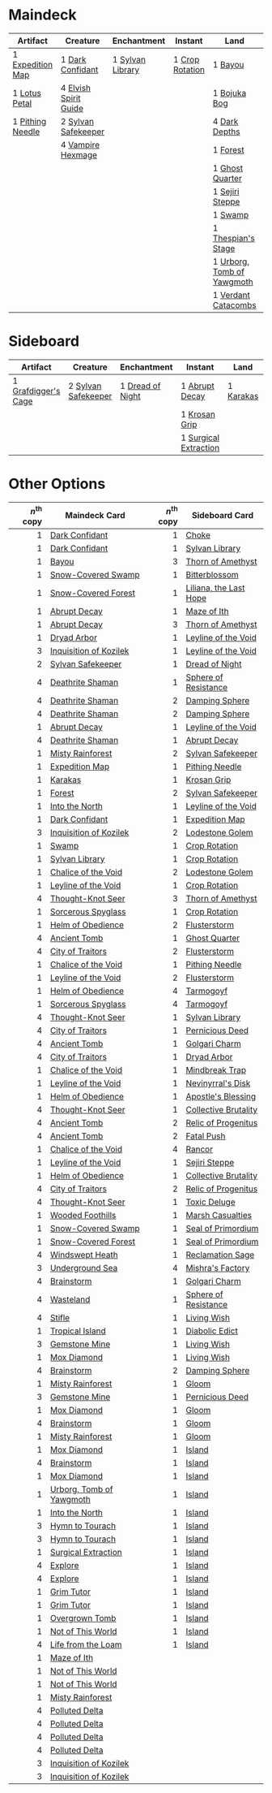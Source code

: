 
# Maindeck

|                                         Artifact                                          |                                            Creature                                            |                                        Enchantment                                        |                                         Instant                                          |                                                Land                                                 |                                         Sorcery                                          |
|-------------------------------------------------------------------------------------------|------------------------------------------------------------------------------------------------|-------------------------------------------------------------------------------------------|------------------------------------------------------------------------------------------|-----------------------------------------------------------------------------------------------------|------------------------------------------------------------------------------------------|
|1 [Expedition Map](http://gatherer.wizards.com/Pages/Card/Details.aspx?multiverseid=397742)|1 [Dark Confidant](http://gatherer.wizards.com/Pages/Card/Details.aspx?multiverseid=None)       |1 [Sylvan Library](http://gatherer.wizards.com/Pages/Card/Details.aspx?multiverseid=383120)|1 [Crop Rotation](http://gatherer.wizards.com/Pages/Card/Details.aspx?multiverseid=417430)|1 [Bayou](http://gatherer.wizards.com/Pages/Card/Details.aspx?multiverseid=382860)                   |1 [Duress](http://gatherer.wizards.com/Pages/Card/Details.aspx?multiverseid=None)         |
|1 [Lotus Petal](http://gatherer.wizards.com/Pages/Card/Details.aspx?multiverseid=420602)   |4 [Elvish Spirit Guide](http://gatherer.wizards.com/Pages/Card/Details.aspx?multiverseid=184542)|                                                                                           |                                                                                          |1 [Bojuka Bog](http://gatherer.wizards.com/Pages/Card/Details.aspx?multiverseid=247536)              |1 [Sylvan Scrying](http://gatherer.wizards.com/Pages/Card/Details.aspx?multiverseid=49529)|
|1 [Pithing Needle](http://gatherer.wizards.com/Pages/Card/Details.aspx?multiverseid=425815)|2 [Sylvan Safekeeper](http://gatherer.wizards.com/Pages/Card/Details.aspx?multiverseid=430371)  |                                                                                           |                                                                                          |4 [Dark Depths](http://gatherer.wizards.com/Pages/Card/Details.aspx?multiverseid=416746)             |2 [Thoughtseize](http://gatherer.wizards.com/Pages/Card/Details.aspx?multiverseid=438676) |
|                                                                                           |4 [Vampire Hexmage](http://gatherer.wizards.com/Pages/Card/Details.aspx?multiverseid=382397)    |                                                                                           |                                                                                          |1 [Forest](http://gatherer.wizards.com/Pages/Card/Details.aspx?multiverseid=439605)                  |                                                                                          |
|                                                                                           |                                                                                                |                                                                                           |                                                                                          |1 [Ghost Quarter](http://gatherer.wizards.com/Pages/Card/Details.aspx?multiverseid=430470)           |                                                                                          |
|                                                                                           |                                                                                                |                                                                                           |                                                                                          |1 [Sejiri Steppe](http://gatherer.wizards.com/Pages/Card/Details.aspx?multiverseid=243453)           |                                                                                          |
|                                                                                           |                                                                                                |                                                                                           |                                                                                          |1 [Swamp](http://gatherer.wizards.com/Pages/Card/Details.aspx?multiverseid=439603)                   |                                                                                          |
|                                                                                           |                                                                                                |                                                                                           |                                                                                          |1 [Thespian's Stage](http://gatherer.wizards.com/Pages/Card/Details.aspx?multiverseid=366353)        |                                                                                          |
|                                                                                           |                                                                                                |                                                                                           |                                                                                          |1 [Urborg, Tomb of Yawgmoth](http://gatherer.wizards.com/Pages/Card/Details.aspx?multiverseid=287330)|                                                                                          |
|                                                                                           |                                                                                                |                                                                                           |                                                                                          |1 [Verdant Catacombs](http://gatherer.wizards.com/Pages/Card/Details.aspx?multiverseid=426074)       |                                                                                          |


# Sideboard

|                                           Artifact                                           |                                           Creature                                           |                                       Enchantment                                       |                                           Instant                                            |                                       Land                                       |                                            Sorcery                                             |
|----------------------------------------------------------------------------------------------|----------------------------------------------------------------------------------------------|-----------------------------------------------------------------------------------------|----------------------------------------------------------------------------------------------|----------------------------------------------------------------------------------|------------------------------------------------------------------------------------------------|
|1 [Grafdigger's Cage](http://gatherer.wizards.com/Pages/Card/Details.aspx?multiverseid=426046)|2 [Sylvan Safekeeper](http://gatherer.wizards.com/Pages/Card/Details.aspx?multiverseid=430371)|1 [Dread of Night](http://gatherer.wizards.com/Pages/Card/Details.aspx?multiverseid=4658)|1 [Abrupt Decay](http://gatherer.wizards.com/Pages/Card/Details.aspx?multiverseid=425971)     |1 [Karakas](http://gatherer.wizards.com/Pages/Card/Details.aspx?multiverseid=None)|1 [Marsh Casualties](http://gatherer.wizards.com/Pages/Card/Details.aspx?multiverseid=401696)   |
|                                                                                              |                                                                                              |                                                                                         |1 [Krosan Grip](http://gatherer.wizards.com/Pages/Card/Details.aspx?multiverseid=None)        |                                                                                  |2 [Rite of Consumption](http://gatherer.wizards.com/Pages/Card/Details.aspx?multiverseid=159400)|
|                                                                                              |                                                                                              |                                                                                         |1 [Surgical Extraction](http://gatherer.wizards.com/Pages/Card/Details.aspx?multiverseid=None)|                                                                                  |1 [Toxic Deluge](http://gatherer.wizards.com/Pages/Card/Details.aspx?multiverseid=413650)       |


# Other Options

|*n*<sup>th</sup> copy|                                           Maindeck Card                                           |*n*<sup>th</sup> copy|                                         Sideboard Card                                          |
|--------------------:|---------------------------------------------------------------------------------------------------|--------------------:|-------------------------------------------------------------------------------------------------|
|                    1|[Dark Confidant](http://gatherer.wizards.com/Pages/Card/Details.aspx?multiverseid=None)            |                    1|[Choke](http://gatherer.wizards.com/Pages/Card/Details.aspx?multiverseid=430685)                 |
|                    1|[Dark Confidant](http://gatherer.wizards.com/Pages/Card/Details.aspx?multiverseid=None)            |                    1|[Sylvan Library](http://gatherer.wizards.com/Pages/Card/Details.aspx?multiverseid=383120)        |
|                    1|[Bayou](http://gatherer.wizards.com/Pages/Card/Details.aspx?multiverseid=382860)                   |                    3|[Thorn of Amethyst](http://gatherer.wizards.com/Pages/Card/Details.aspx?multiverseid=140166)     |
|                    1|[Snow-Covered Swamp](http://gatherer.wizards.com/Pages/Card/Details.aspx?multiverseid=184816)      |                    1|[Bitterblossom](http://gatherer.wizards.com/Pages/Card/Details.aspx?multiverseid=None)           |
|                    1|[Snow-Covered Forest](http://gatherer.wizards.com/Pages/Card/Details.aspx?multiverseid=184812)     |                    1|[Liliana, the Last Hope](http://gatherer.wizards.com/Pages/Card/Details.aspx?multiverseid=414388)|
|                    1|[Abrupt Decay](http://gatherer.wizards.com/Pages/Card/Details.aspx?multiverseid=425971)            |                    1|[Maze of Ith](http://gatherer.wizards.com/Pages/Card/Details.aspx?multiverseid=None)             |
|                    1|[Abrupt Decay](http://gatherer.wizards.com/Pages/Card/Details.aspx?multiverseid=425971)            |                    3|[Thorn of Amethyst](http://gatherer.wizards.com/Pages/Card/Details.aspx?multiverseid=140166)     |
|                    1|[Dryad Arbor](http://gatherer.wizards.com/Pages/Card/Details.aspx?multiverseid=282542)             |                    1|[Leyline of the Void](http://gatherer.wizards.com/Pages/Card/Details.aspx?multiverseid=205013)   |
|                    3|[Inquisition of Kozilek](http://gatherer.wizards.com/Pages/Card/Details.aspx?multiverseid=425900)  |                    1|[Leyline of the Void](http://gatherer.wizards.com/Pages/Card/Details.aspx?multiverseid=205013)   |
|                    2|[Sylvan Safekeeper](http://gatherer.wizards.com/Pages/Card/Details.aspx?multiverseid=430371)       |                    1|[Dread of Night](http://gatherer.wizards.com/Pages/Card/Details.aspx?multiverseid=4658)          |
|                    4|[Deathrite Shaman](http://gatherer.wizards.com/Pages/Card/Details.aspx?multiverseid=413757)        |                    1|[Sphere of Resistance](http://gatherer.wizards.com/Pages/Card/Details.aspx?multiverseid=383106)  |
|                    4|[Deathrite Shaman](http://gatherer.wizards.com/Pages/Card/Details.aspx?multiverseid=413757)        |                    2|[Damping Sphere](http://gatherer.wizards.com/Pages/Card/Details.aspx?multiverseid=443101)        |
|                    4|[Deathrite Shaman](http://gatherer.wizards.com/Pages/Card/Details.aspx?multiverseid=413757)        |                    2|[Damping Sphere](http://gatherer.wizards.com/Pages/Card/Details.aspx?multiverseid=443101)        |
|                    1|[Abrupt Decay](http://gatherer.wizards.com/Pages/Card/Details.aspx?multiverseid=425971)            |                    1|[Leyline of the Void](http://gatherer.wizards.com/Pages/Card/Details.aspx?multiverseid=205013)   |
|                    4|[Deathrite Shaman](http://gatherer.wizards.com/Pages/Card/Details.aspx?multiverseid=413757)        |                    1|[Abrupt Decay](http://gatherer.wizards.com/Pages/Card/Details.aspx?multiverseid=425971)          |
|                    1|[Misty Rainforest](http://gatherer.wizards.com/Pages/Card/Details.aspx?multiverseid=426065)        |                    2|[Sylvan Safekeeper](http://gatherer.wizards.com/Pages/Card/Details.aspx?multiverseid=430371)     |
|                    1|[Expedition Map](http://gatherer.wizards.com/Pages/Card/Details.aspx?multiverseid=397742)          |                    1|[Pithing Needle](http://gatherer.wizards.com/Pages/Card/Details.aspx?multiverseid=425815)        |
|                    1|[Karakas](http://gatherer.wizards.com/Pages/Card/Details.aspx?multiverseid=None)                   |                    1|[Krosan Grip](http://gatherer.wizards.com/Pages/Card/Details.aspx?multiverseid=None)             |
|                    1|[Forest](http://gatherer.wizards.com/Pages/Card/Details.aspx?multiverseid=439605)                  |                    2|[Sylvan Safekeeper](http://gatherer.wizards.com/Pages/Card/Details.aspx?multiverseid=430371)     |
|                    1|[Into the North](http://gatherer.wizards.com/Pages/Card/Details.aspx?multiverseid=121199)          |                    1|[Leyline of the Void](http://gatherer.wizards.com/Pages/Card/Details.aspx?multiverseid=205013)   |
|                    1|[Dark Confidant](http://gatherer.wizards.com/Pages/Card/Details.aspx?multiverseid=None)            |                    1|[Expedition Map](http://gatherer.wizards.com/Pages/Card/Details.aspx?multiverseid=397742)        |
|                    3|[Inquisition of Kozilek](http://gatherer.wizards.com/Pages/Card/Details.aspx?multiverseid=425900)  |                    2|[Lodestone Golem](http://gatherer.wizards.com/Pages/Card/Details.aspx?multiverseid=397736)       |
|                    1|[Swamp](http://gatherer.wizards.com/Pages/Card/Details.aspx?multiverseid=439603)                   |                    1|[Crop Rotation](http://gatherer.wizards.com/Pages/Card/Details.aspx?multiverseid=417430)         |
|                    1|[Sylvan Library](http://gatherer.wizards.com/Pages/Card/Details.aspx?multiverseid=383120)          |                    1|[Crop Rotation](http://gatherer.wizards.com/Pages/Card/Details.aspx?multiverseid=417430)         |
|                    1|[Chalice of the Void](http://gatherer.wizards.com/Pages/Card/Details.aspx?multiverseid=370411)     |                    2|[Lodestone Golem](http://gatherer.wizards.com/Pages/Card/Details.aspx?multiverseid=397736)       |
|                    1|[Leyline of the Void](http://gatherer.wizards.com/Pages/Card/Details.aspx?multiverseid=205013)     |                    1|[Crop Rotation](http://gatherer.wizards.com/Pages/Card/Details.aspx?multiverseid=417430)         |
|                    4|[Thought-Knot Seer](http://gatherer.wizards.com/Pages/Card/Details.aspx?multiverseid=407519)       |                    3|[Thorn of Amethyst](http://gatherer.wizards.com/Pages/Card/Details.aspx?multiverseid=140166)     |
|                    1|[Sorcerous Spyglass](http://gatherer.wizards.com/Pages/Card/Details.aspx?multiverseid=435407)      |                    1|[Crop Rotation](http://gatherer.wizards.com/Pages/Card/Details.aspx?multiverseid=417430)         |
|                    1|[Helm of Obedience](http://gatherer.wizards.com/Pages/Card/Details.aspx?multiverseid=184550)       |                    2|[Flusterstorm](http://gatherer.wizards.com/Pages/Card/Details.aspx?multiverseid=None)            |
|                    4|[Ancient Tomb](http://gatherer.wizards.com/Pages/Card/Details.aspx?multiverseid=382842)            |                    1|[Ghost Quarter](http://gatherer.wizards.com/Pages/Card/Details.aspx?multiverseid=430470)         |
|                    4|[City of Traitors](http://gatherer.wizards.com/Pages/Card/Details.aspx?multiverseid=397543)        |                    2|[Flusterstorm](http://gatherer.wizards.com/Pages/Card/Details.aspx?multiverseid=None)            |
|                    1|[Chalice of the Void](http://gatherer.wizards.com/Pages/Card/Details.aspx?multiverseid=370411)     |                    1|[Pithing Needle](http://gatherer.wizards.com/Pages/Card/Details.aspx?multiverseid=425815)        |
|                    1|[Leyline of the Void](http://gatherer.wizards.com/Pages/Card/Details.aspx?multiverseid=205013)     |                    2|[Flusterstorm](http://gatherer.wizards.com/Pages/Card/Details.aspx?multiverseid=None)            |
|                    1|[Helm of Obedience](http://gatherer.wizards.com/Pages/Card/Details.aspx?multiverseid=184550)       |                    4|[Tarmogoyf](http://gatherer.wizards.com/Pages/Card/Details.aspx?multiverseid=370404)             |
|                    1|[Sorcerous Spyglass](http://gatherer.wizards.com/Pages/Card/Details.aspx?multiverseid=435407)      |                    4|[Tarmogoyf](http://gatherer.wizards.com/Pages/Card/Details.aspx?multiverseid=370404)             |
|                    4|[Thought-Knot Seer](http://gatherer.wizards.com/Pages/Card/Details.aspx?multiverseid=407519)       |                    1|[Sylvan Library](http://gatherer.wizards.com/Pages/Card/Details.aspx?multiverseid=383120)        |
|                    4|[City of Traitors](http://gatherer.wizards.com/Pages/Card/Details.aspx?multiverseid=397543)        |                    1|[Pernicious Deed](http://gatherer.wizards.com/Pages/Card/Details.aspx?multiverseid=None)         |
|                    4|[Ancient Tomb](http://gatherer.wizards.com/Pages/Card/Details.aspx?multiverseid=382842)            |                    1|[Golgari Charm](http://gatherer.wizards.com/Pages/Card/Details.aspx?multiverseid=430396)         |
|                    4|[City of Traitors](http://gatherer.wizards.com/Pages/Card/Details.aspx?multiverseid=397543)        |                    1|[Dryad Arbor](http://gatherer.wizards.com/Pages/Card/Details.aspx?multiverseid=282542)           |
|                    1|[Chalice of the Void](http://gatherer.wizards.com/Pages/Card/Details.aspx?multiverseid=370411)     |                    1|[Mindbreak Trap](http://gatherer.wizards.com/Pages/Card/Details.aspx?multiverseid=197532)        |
|                    1|[Leyline of the Void](http://gatherer.wizards.com/Pages/Card/Details.aspx?multiverseid=205013)     |                    1|[Nevinyrral's Disk](http://gatherer.wizards.com/Pages/Card/Details.aspx?multiverseid=383029)     |
|                    1|[Helm of Obedience](http://gatherer.wizards.com/Pages/Card/Details.aspx?multiverseid=184550)       |                    1|[Apostle's Blessing](http://gatherer.wizards.com/Pages/Card/Details.aspx?multiverseid=397768)    |
|                    4|[Thought-Knot Seer](http://gatherer.wizards.com/Pages/Card/Details.aspx?multiverseid=407519)       |                    1|[Collective Brutality](http://gatherer.wizards.com/Pages/Card/Details.aspx?multiverseid=414380)  |
|                    4|[Ancient Tomb](http://gatherer.wizards.com/Pages/Card/Details.aspx?multiverseid=382842)            |                    2|[Relic of Progenitus](http://gatherer.wizards.com/Pages/Card/Details.aspx?multiverseid=205326)   |
|                    4|[Ancient Tomb](http://gatherer.wizards.com/Pages/Card/Details.aspx?multiverseid=382842)            |                    2|[Fatal Push](http://gatherer.wizards.com/Pages/Card/Details.aspx?multiverseid=423724)            |
|                    1|[Chalice of the Void](http://gatherer.wizards.com/Pages/Card/Details.aspx?multiverseid=370411)     |                    4|[Rancor](http://gatherer.wizards.com/Pages/Card/Details.aspx?multiverseid=None)                  |
|                    1|[Leyline of the Void](http://gatherer.wizards.com/Pages/Card/Details.aspx?multiverseid=205013)     |                    1|[Sejiri Steppe](http://gatherer.wizards.com/Pages/Card/Details.aspx?multiverseid=243453)         |
|                    1|[Helm of Obedience](http://gatherer.wizards.com/Pages/Card/Details.aspx?multiverseid=184550)       |                    1|[Collective Brutality](http://gatherer.wizards.com/Pages/Card/Details.aspx?multiverseid=414380)  |
|                    4|[City of Traitors](http://gatherer.wizards.com/Pages/Card/Details.aspx?multiverseid=397543)        |                    2|[Relic of Progenitus](http://gatherer.wizards.com/Pages/Card/Details.aspx?multiverseid=205326)   |
|                    4|[Thought-Knot Seer](http://gatherer.wizards.com/Pages/Card/Details.aspx?multiverseid=407519)       |                    1|[Toxic Deluge](http://gatherer.wizards.com/Pages/Card/Details.aspx?multiverseid=413650)          |
|                    1|[Wooded Foothills](http://gatherer.wizards.com/Pages/Card/Details.aspx?multiverseid=None)          |                    1|[Marsh Casualties](http://gatherer.wizards.com/Pages/Card/Details.aspx?multiverseid=401696)      |
|                    1|[Snow-Covered Swamp](http://gatherer.wizards.com/Pages/Card/Details.aspx?multiverseid=184816)      |                    1|[Seal of Primordium](http://gatherer.wizards.com/Pages/Card/Details.aspx?multiverseid=425960)    |
|                    1|[Snow-Covered Forest](http://gatherer.wizards.com/Pages/Card/Details.aspx?multiverseid=184812)     |                    1|[Seal of Primordium](http://gatherer.wizards.com/Pages/Card/Details.aspx?multiverseid=425960)    |
|                    4|[Windswept Heath](http://gatherer.wizards.com/Pages/Card/Details.aspx?multiverseid=None)           |                    1|[Reclamation Sage](http://gatherer.wizards.com/Pages/Card/Details.aspx?multiverseid=None)        |
|                    3|[Underground Sea](http://gatherer.wizards.com/Pages/Card/Details.aspx?multiverseid=383142)         |                    4|[Mishra's Factory](http://gatherer.wizards.com/Pages/Card/Details.aspx?multiverseid=None)        |
|                    4|[Brainstorm](http://gatherer.wizards.com/Pages/Card/Details.aspx?multiverseid=None)                |                    1|[Golgari Charm](http://gatherer.wizards.com/Pages/Card/Details.aspx?multiverseid=430396)         |
|                    4|[Wasteland](http://gatherer.wizards.com/Pages/Card/Details.aspx?multiverseid=None)                 |                    1|[Sphere of Resistance](http://gatherer.wizards.com/Pages/Card/Details.aspx?multiverseid=383106)  |
|                    4|[Stifle](http://gatherer.wizards.com/Pages/Card/Details.aspx?multiverseid=None)                    |                    1|[Living Wish](http://gatherer.wizards.com/Pages/Card/Details.aspx?multiverseid=None)             |
|                    1|[Tropical Island](http://gatherer.wizards.com/Pages/Card/Details.aspx?multiverseid=383138)         |                    1|[Diabolic Edict](http://gatherer.wizards.com/Pages/Card/Details.aspx?multiverseid=None)          |
|                    3|[Gemstone Mine](http://gatherer.wizards.com/Pages/Card/Details.aspx?multiverseid=None)             |                    1|[Living Wish](http://gatherer.wizards.com/Pages/Card/Details.aspx?multiverseid=None)             |
|                    1|[Mox Diamond](http://gatherer.wizards.com/Pages/Card/Details.aspx?multiverseid=212634)             |                    1|[Living Wish](http://gatherer.wizards.com/Pages/Card/Details.aspx?multiverseid=None)             |
|                    4|[Brainstorm](http://gatherer.wizards.com/Pages/Card/Details.aspx?multiverseid=None)                |                    2|[Damping Sphere](http://gatherer.wizards.com/Pages/Card/Details.aspx?multiverseid=443101)        |
|                    1|[Misty Rainforest](http://gatherer.wizards.com/Pages/Card/Details.aspx?multiverseid=426065)        |                    1|[Gloom](http://gatherer.wizards.com/Pages/Card/Details.aspx?multiverseid=202516)                 |
|                    3|[Gemstone Mine](http://gatherer.wizards.com/Pages/Card/Details.aspx?multiverseid=None)             |                    1|[Pernicious Deed](http://gatherer.wizards.com/Pages/Card/Details.aspx?multiverseid=None)         |
|                    1|[Mox Diamond](http://gatherer.wizards.com/Pages/Card/Details.aspx?multiverseid=212634)             |                    1|[Gloom](http://gatherer.wizards.com/Pages/Card/Details.aspx?multiverseid=202516)                 |
|                    4|[Brainstorm](http://gatherer.wizards.com/Pages/Card/Details.aspx?multiverseid=None)                |                    1|[Gloom](http://gatherer.wizards.com/Pages/Card/Details.aspx?multiverseid=202516)                 |
|                    1|[Misty Rainforest](http://gatherer.wizards.com/Pages/Card/Details.aspx?multiverseid=426065)        |                    1|[Gloom](http://gatherer.wizards.com/Pages/Card/Details.aspx?multiverseid=202516)                 |
|                    1|[Mox Diamond](http://gatherer.wizards.com/Pages/Card/Details.aspx?multiverseid=212634)             |                    1|[Island](http://gatherer.wizards.com/Pages/Card/Details.aspx?multiverseid=439602)                |
|                    4|[Brainstorm](http://gatherer.wizards.com/Pages/Card/Details.aspx?multiverseid=None)                |                    1|[Island](http://gatherer.wizards.com/Pages/Card/Details.aspx?multiverseid=439602)                |
|                    1|[Mox Diamond](http://gatherer.wizards.com/Pages/Card/Details.aspx?multiverseid=212634)             |                    1|[Island](http://gatherer.wizards.com/Pages/Card/Details.aspx?multiverseid=439602)                |
|                    1|[Urborg, Tomb of Yawgmoth](http://gatherer.wizards.com/Pages/Card/Details.aspx?multiverseid=287330)|                    1|[Island](http://gatherer.wizards.com/Pages/Card/Details.aspx?multiverseid=439602)                |
|                    1|[Into the North](http://gatherer.wizards.com/Pages/Card/Details.aspx?multiverseid=121199)          |                    1|[Island](http://gatherer.wizards.com/Pages/Card/Details.aspx?multiverseid=439602)                |
|                    3|[Hymn to Tourach](http://gatherer.wizards.com/Pages/Card/Details.aspx?multiverseid=382976)         |                    1|[Island](http://gatherer.wizards.com/Pages/Card/Details.aspx?multiverseid=439602)                |
|                    3|[Hymn to Tourach](http://gatherer.wizards.com/Pages/Card/Details.aspx?multiverseid=382976)         |                    1|[Island](http://gatherer.wizards.com/Pages/Card/Details.aspx?multiverseid=439602)                |
|                    1|[Surgical Extraction](http://gatherer.wizards.com/Pages/Card/Details.aspx?multiverseid=None)       |                    1|[Island](http://gatherer.wizards.com/Pages/Card/Details.aspx?multiverseid=439602)                |
|                    4|[Explore](http://gatherer.wizards.com/Pages/Card/Details.aspx?multiverseid=6522)                   |                    1|[Island](http://gatherer.wizards.com/Pages/Card/Details.aspx?multiverseid=439602)                |
|                    4|[Explore](http://gatherer.wizards.com/Pages/Card/Details.aspx?multiverseid=6522)                   |                    1|[Island](http://gatherer.wizards.com/Pages/Card/Details.aspx?multiverseid=439602)                |
|                    1|[Grim Tutor](http://gatherer.wizards.com/Pages/Card/Details.aspx?multiverseid=201409)              |                    1|[Island](http://gatherer.wizards.com/Pages/Card/Details.aspx?multiverseid=439602)                |
|                    1|[Grim Tutor](http://gatherer.wizards.com/Pages/Card/Details.aspx?multiverseid=201409)              |                    1|[Island](http://gatherer.wizards.com/Pages/Card/Details.aspx?multiverseid=439602)                |
|                    1|[Overgrown Tomb](http://gatherer.wizards.com/Pages/Card/Details.aspx?multiverseid=405103)          |                    1|[Island](http://gatherer.wizards.com/Pages/Card/Details.aspx?multiverseid=439602)                |
|                    1|[Not of This World](http://gatherer.wizards.com/Pages/Card/Details.aspx?multiverseid=198296)       |                    1|[Island](http://gatherer.wizards.com/Pages/Card/Details.aspx?multiverseid=439602)                |
|                    4|[Life from the Loam](http://gatherer.wizards.com/Pages/Card/Details.aspx?multiverseid=370398)      |                    1|[Island](http://gatherer.wizards.com/Pages/Card/Details.aspx?multiverseid=439602)                |
|                    1|[Maze of Ith](http://gatherer.wizards.com/Pages/Card/Details.aspx?multiverseid=None)               |                     |                                                                                                 |
|                    1|[Not of This World](http://gatherer.wizards.com/Pages/Card/Details.aspx?multiverseid=198296)       |                     |                                                                                                 |
|                    1|[Not of This World](http://gatherer.wizards.com/Pages/Card/Details.aspx?multiverseid=198296)       |                     |                                                                                                 |
|                    1|[Misty Rainforest](http://gatherer.wizards.com/Pages/Card/Details.aspx?multiverseid=426065)        |                     |                                                                                                 |
|                    4|[Polluted Delta](http://gatherer.wizards.com/Pages/Card/Details.aspx?multiverseid=None)            |                     |                                                                                                 |
|                    4|[Polluted Delta](http://gatherer.wizards.com/Pages/Card/Details.aspx?multiverseid=None)            |                     |                                                                                                 |
|                    4|[Polluted Delta](http://gatherer.wizards.com/Pages/Card/Details.aspx?multiverseid=None)            |                     |                                                                                                 |
|                    4|[Polluted Delta](http://gatherer.wizards.com/Pages/Card/Details.aspx?multiverseid=None)            |                     |                                                                                                 |
|                    3|[Inquisition of Kozilek](http://gatherer.wizards.com/Pages/Card/Details.aspx?multiverseid=425900)  |                     |                                                                                                 |
|                    3|[Inquisition of Kozilek](http://gatherer.wizards.com/Pages/Card/Details.aspx?multiverseid=425900)  |                     |                                                                                                 |


